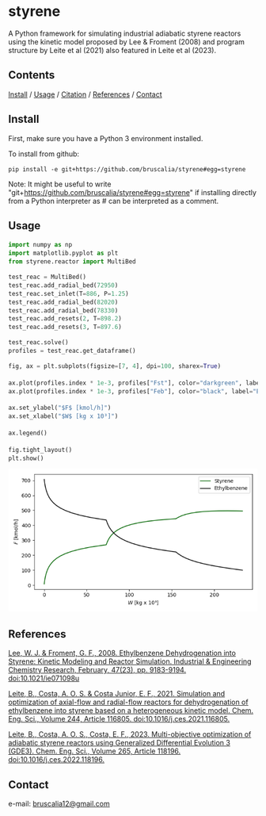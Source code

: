# styrene
A Python framework for simulating industrial adiabatic styrene reactors using the kinetic model proposed by Lee & Froment (2008) and program structure by Leite et al (2021) also featured in Leite et al (2023).

## Contents
[Install](#install) / [Usage](#usage) / [Citation](#citation) / [References](#references) / [Contact](#contact)

## Install
First, make sure you have a Python 3 environment installed.

To install from github:
```
pip install -e git+https://github.com/bruscalia/styrene#egg=styrene
```
Note: It might be useful to write "git+https://github.com/bruscalia/styrene#egg=styrene" if installing directly from a Python interpreter as # can be interpreted as a comment.

## Usage

```python
import numpy as np
import matplotlib.pyplot as plt
from styrene.reactor import MultiBed
```

```python
test_reac = MultiBed()
test_reac.add_radial_bed(72950)
test_reac.set_inlet(T=886, P=1.25)
test_reac.add_radial_bed(82020)
test_reac.add_radial_bed(78330)
test_reac.add_resets(2, T=898.2)
test_reac.add_resets(3, T=897.6)
```

```python
test_reac.solve()
profiles = test_reac.get_dataframe()
```

```python
fig, ax = plt.subplots(figsize=[7, 4], dpi=100, sharex=True)

ax.plot(profiles.index * 1e-3, profiles["Fst"], color="darkgreen", label="Styrene")
ax.plot(profiles.index * 1e-3, profiles["Feb"], color="black", label="Ethylbenzene")

ax.set_ylabel("$F$ [kmol/h]")
ax.set_xlabel("$W$ [kg x 10³]")

ax.legend()

fig.tight_layout()
plt.show()
```

<p align="center">
  <img src="data\composition_profiles_example.png" alt="profiles"/>
</p>

## References
[Lee, W. J. & Froment, G. F., 2008. Ethylbenzene Dehydrogenation into Styrene: Kinetic Modeling and Reactor Simulation. Industrial & Engineering Chemistry Research, February, 47(23), pp. 9183-9194. doi:10.1021/ie071098u](https://doi.org/10.1021/ie071098u)

[Leite, B., Costa, A. O. S. & Costa Junior, E. F., 2021. Simulation and optimization of axial-flow and radial-flow reactors for dehydrogenation of ethylbenzene into styrene based on a heterogeneous kinetic model. Chem. Eng. Sci., Volume 244, Article 116805. doi:10.1016/j.ces.2021.116805.](https://doi.org/10.1016/j.ces.2021.116805)

[Leite, B., Costa, A. O. S., Costa, E. F., 2023. Multi-objective optimization of adiabatic styrene reactors using Generalized Differential Evolution 3 (GDE3). Chem. Eng. Sci., Volume 265, Article 118196. doi:10.1016/j.ces.2022.118196.](https://doi.org/10.1016/j.ces.2022.118196)

## Contact
e-mail: bruscalia12@gmail.com

